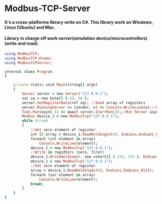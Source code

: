 # Modbus-TCP-Server
#### It's a cross-platforms library write on C#. This library work on Windows, Linux (Ubuntu) and Mac. 
#### Library in charge off work server(simulation device/microcontrollers) (write and read). 
```ruby
using ModbusTCP;
using ModbusTCP.Enums;
using ModbusTCPServer;

internal class Program
{

    private static void Main(string[] args)
    {
        Server server = new Server("127.0.0.1");
        var sq = new byte[] { 69, 96 };
        server.SetRegisterData(ref sq); //Send array of registers
        server.RunningServer += (sender, e) => Console.WriteLine(e);//Get Server status
        Task.Run(async () => await server.StartRun());//Run Server async
        Modbus device_1 = new ModbusTcp("127.0.0.1");
        while (true)
        {
            //Get zero element of register
            int [] array = device_1.ReadHoldingInt(0, Endians.Endians_0123);
            foreach (int element in array)
                Console.WriteLine(element);
            device_1 = new ModbusTcp("127.0.0.1");
            //Write in regidters (zero, first)
            device_1.WriteHolding(0, new ushort[] { 256, 255 }, Endians.Endians_0123);
            device_1 = new ModbusTcp("127.0.0.1");
            //Get zero element of register
            array = device_1.ReadHoldingInt(0, Endians.Endians_0123);
            foreach (var element in array)
                Console.WriteLine(element);
            break;
        }
    }
}
```
